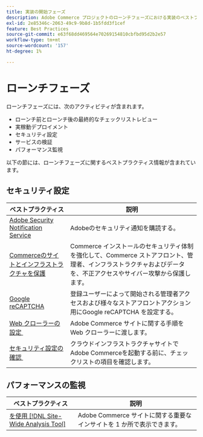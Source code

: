 ```yaml
---
title: 実装の開始フェーズ
description: Adobe Commerce プロジェクトのローンチフェーズにおける実装のベストプラクティスについて説明します。
exl-id: 2e85346c-2063-49c9-9b8d-1b5fdd3f1cef
feature: Best Practices
source-git-commit: e63f68dd469564e70269154810cbfbd95d2b2e57
workflow-type: tm+mt
source-wordcount: '157'
ht-degree: 1%

---
```


# ローンチフェーズ

ローンチフェーズには、次のアクティビティが含まれます。

- ローンチ前とローンチ後の最終的なチェックリストレビュー
- 実稼動デプロイメント
- セキュリティ設定
- サービスの検証
- パフォーマンス監視

以下の節には、ローンチフェーズに関するベストプラクティス情報が含まれています。

## セキュリティ設定

| ベストプラクティス | 説明 |
|------------------------------------------------------------------------------------------------------------------------------------|--------------------------------------------------------------------------------------------------------------------------------------------------------------------------|
| [Adobe Security Notification Service](https://www.adobe.com/subscription/adbeSecurityNotifications.html) | Adobeのセキュリティ通知を購読する。 |
| [Commerceのサイトとインフラストラクチャを保護 &#x200B;](security-best-practices.md) | Commerce インストールのセキュリティ体制を強化して、Commerce ストアフロント、管理者、インフラストラクチャおよびデータを、不正アクセスやサイバー攻撃から保護します。 |
| [Google reCAPTCHA](https://experienceleague.adobe.com/docs/commerce-admin/systems/security/captcha/security-google-recaptcha.html?lang=ja) | 登録ユーザーによって開始される管理者アクセスおよび様々なストアフロントアクション用にGoogle reCAPTCHA を設定する。 |
| [Web クローラーの設定 &#x200B;](robots-txt.md) | Adobe Commerce サイトに関する手順を Web クローラーに渡します。 |
| [&#x200B; セキュリティ設定の確認 &#x200B;](https://experienceleague.adobe.com/docs/commerce-cloud-service/user-guide/launch/checklist.html?lang=ja) | クラウドインフラストラクチャサイトでAdobe Commerceを起動する前に、チェックリストの項目を確認します。 |

## パフォーマンスの監視

| ベストプラクティス | 説明 |
|------------------------------------------------------------------------------------------------------------------------------------------------|----------------------------------------------------------------------|
| [&#x200B; を使用  [!DNL Site-Wide Analysis Tool]](../../../tools/site-wide-analysis-tool/intro.md#integrations-with-other-adobe-commerce-support-tools) | Adobe Commerce サイトに関する重要なインサイトを 1 か所で表示できます。 |
